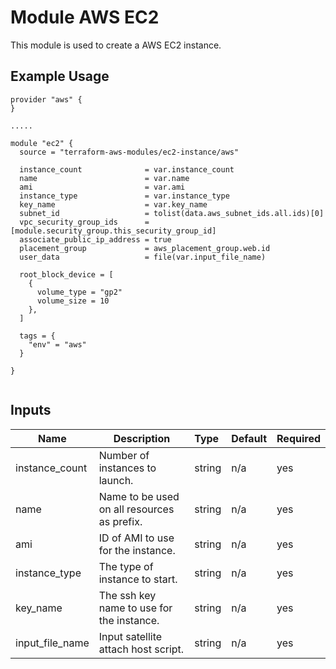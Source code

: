 # Module AWS EC2

This module is used to create a AWS EC2 instance.

## Example Usage
```
provider "aws" {
}

.....

module "ec2" {
  source = "terraform-aws-modules/ec2-instance/aws"

  instance_count              = var.instance_count
  name                        = var.name
  ami                         = var.ami
  instance_type               = var.instance_type
  key_name                    = var.key_name
  subnet_id                   = tolist(data.aws_subnet_ids.all.ids)[0]
  vpc_security_group_ids      = [module.security_group.this_security_group_id]
  associate_public_ip_address = true
  placement_group             = aws_placement_group.web.id
  user_data                   = file(var.input_file_name)

  root_block_device = [
    {
      volume_type = "gp2"
      volume_size = 10
    },
  ]

  tags = {
    "env" = "aws"
  }

}


```

## Inputs

| Name               | Description                                                      | Type         | Default | Required |
|--------------------|------------------------------------------------------------------|:-------------|:------- |:---------|
| instance\_count    | Number of instances to launch.                                   | string       | n/a     | yes      |
| name               | Name to be used on all resources as prefix.                      | string       | n/a     | yes      |
| ami                | ID of AMI to use for the instance.                               | string       | n/a     | yes      |
| instance\_type     | The type of instance to start.                                   | string       | n/a     | yes      |
| key\_name          | The ssh key name to use for the instance.                        | string       | n/a     | yes      |
| input\_file\_name  | Input satellite attach host script.                              | string       | n/a     | yes      |